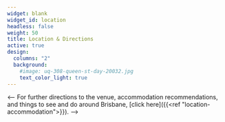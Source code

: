 ```yaml
---
widget: blank
widget_id: location
headless: false
weight: 50
title: Location & Directions
active: true
design:
  columns: "2"
  background:
    #image: uq-308-queen-st-day-20032.jpg
    text_color_light: true
---
```


<!--The conference will be held at the University of Queensland's new venue in the heart of Brisbane CBD: 308 Queen Street, Brisbane, QLD, Australia.-->

<!-- <iframe src="https://www.google.com/maps/embed?pb=!1m18!1m12!1m3!1d3540.072028103268!2d153.02566261193675!3d-27.46701687622245!2m3!1f0!2f0!3f0!3m2!1i1024!2i768!4f13.1!3m3!1m2!1s0x6b915a1ce1fa66c9%3A0xacb477777d2e9734!2s308%20Queen%20St%2C%20Brisbane%20City%20QLD%204000!5e0!3m2!1sen!2sau!4v1683183006441!5m2!1sen!2sau" width="100%" height="" frameborder="0" style="border:0" allowfullscreen></iframe> -->

<-- For further directions to the venue, accommodation recommendations, and things to see and do around Brisbane, [click here]({{<ref "location-accommodation">}}). -->
